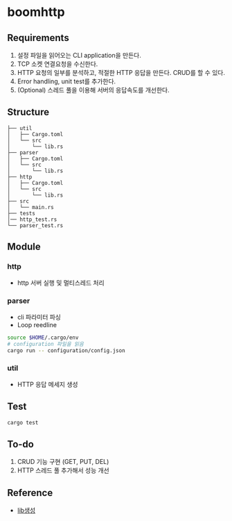 # boomhttp
## Requirements
1. 설정 파일을 읽어오는 CLI application을 만든다.
2. TCP 소켓 연결요청을 수신한다.
3. HTTP 요청의 일부를 분석하고, 적절한 HTTP 응답을 만든다. CRUD를 할 수 있다.
4. Error handling, unit test를 추가한다.
5. (Optional) 스레드 풀을 이용해 서버의 응답속도를 개선한다.

## Structure
```
├── util
│   ├── Cargo.toml
│   └── src
│       └── lib.rs
├── parser
│   ├── Cargo.toml
│   └── src
│       └── lib.rs
├── http
│   ├── Cargo.toml
│   └── src
│       └── lib.rs
├── src
│   └── main.rs
├── tests
│── http_test.rs
└── parser_test.rs
```


## Module
### http
- http 서버 실행 및 멀티스레드 처리
  
### parser
- cli 파라미터 파싱
- Loop reedline 
```sh
source $HOME/.cargo/env
# configuration 파일을 읽음
cargo run -- configuration/config.json
```

### util
- HTTP 응답 메세지 생성

## Test
```sh
cargo test
```

## To-do
1. CRUD 기능 구현 (GET, PUT, DEL)
2. HTTP 스레드 풀 추가해서 성능 개선
   
## Reference
- [lib생성](https://webcache.googleusercontent.com/search?q=cache:MvISwrshgSYJ:https://bguru.tistory.com/55&cd=7&hl=ko&ct=clnk&gl=kr)